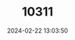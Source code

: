 ---
title: "10311"
category: "Baiyankamys habbema"
draft: false
date: 2024-02-22 13:03:50
languages:
  English: ["New Guinea Mountain Water Rat", "Mountain Water Rat"]
  German: ["Westliche Neuguinea-Schwimmratte"]
---